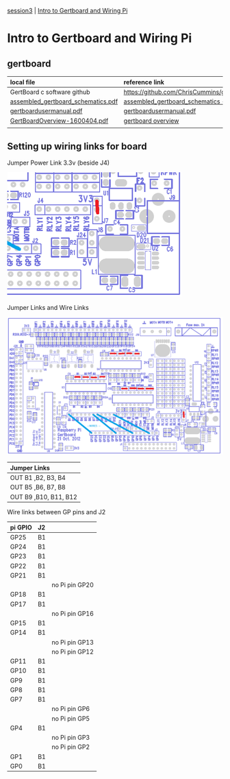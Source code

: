 [session3](../../session3/) | [Intro to Gertboard and Wiring Pi](../docs/gertboard-wiringpi-intro.md)

# Intro to Gertboard and Wiring Pi

## gertboard


| local file              |reference link              | notes                   |
|:------------------------|:------------------------|:------------------------|
| GertBoard c software github |  https://github.com/ChrisCummins/gertboard_sw/tree/master   |  |
| [assembled_gertboard_schematics.pdf](../docs/assembledassembled_gertboard_schematics.pdf)  | [assembled_gertboard_schematics - reference](https://www.openhacks.com/uploadsproductos/assembled_gertboard_schematics.pdf) |    |
|  [gertboardusermanual.pdf](../docs/gertboardusermanual.pdf)  |  [gertboardusermanual.pdf](https://www.farnell.com/datasheets/1683444.pdf)                        |           |
|  [GertBoardOverview-1600404.pdf](../docs/GertBoardOverview-1600404.pdf)  | [gertboard overview](https://www.farnell.com/datasheets/1600404.pdf)    |           |
|                        |                          |           |



## Setting up wiring links for board

Jumper Power Link 3.3v (beside J4)

   ![alt text](../docs/images/gertboard-powerLink.png "Figure gertboard-powerLink.png")
   
Jumper Links and Wire Links

   ![alt text](../docs/images/gertboard-Links1.png "Figure gertboard-Links1.png")

|Jumper Links |
|:-------------------|
|OUT B1 ,B2, B3, B4 |
|OUT B5 ,B6, B7, B8 |
|OUT B9 ,B10, B11, B12 |

   
Wire links between GP pins and J2
   
| pi GPIO    | J2    |     |
|:---------- |:----- |:--- |
|GP25        |B1     |     |
|GP24        |B1     |     |
|GP23        |B1     |     |
|GP22        |B1     |     |
|GP21        |B1     |     |
|            |       | no Pi pin GP20    |
|GP18        |B1     |     |
|GP17        |B1     |     |
|            |       | no Pi pin GP16    |
|GP15        |B1     |     |
|GP14        |B1     |     |
|            |       | no Pi pin GP13    |
|            |       | no Pi pin GP12    |
|GP11        |B1     |     |
|GP10        |B1     |     |
|GP9         |B1     |     |
|GP8         |B1     |     |
|GP7         |B1     |     |
|            |       | no Pi pin GP6    |
|            |       | no Pi pin GP5    |
|GP4         |B1     |     |
|            |       | no Pi pin GP3    |
|            |       | no Pi pin GP2    |
|GP1         |B1     |     |
|GP0         |B1     |     |
